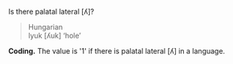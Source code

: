 Is there palatal lateral [ʎ]?

>Hungarian<br/>
>lyuk [ʎuk] ‘hole’

**Coding.** The value is '1' if there is palatal lateral [ʎ] in a language.
